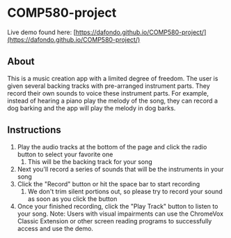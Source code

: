 # COMP580-project
Live demo found here: [https://dafondo.github.io/COMP580-project/](https://dafondo.github.io/COMP580-project/)

## About
This is a music creation app with a limited degree of freedom. The user is given several backing tracks with pre-arranged instrument parts. They record their own sounds to voice these instrument parts. For example, instead of hearing a piano play the melody of the song, they can record a dog barking and the app will play the melody in dog barks.

## Instructions
1. Play the audio tracks at the bottom of the page and click the radio button to select your favorite one
    1. This will be the backing track for your song
1. Next you'll record a series of sounds that will be the instruments in your song
1. Click the "Record" button or hit the space bar to start recording
    1. We don't trim silent portions out, so please try to record your sound as soon as you click the button
1. Once your finished recording, click the "Play Track" button to listen to your song.
Note: Users with visual impairments can use the ChromeVox Classic Extension or other screen reading programs to successfully access and use the demo.